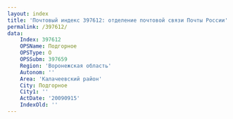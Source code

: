 ```yaml
---
layout: index
title: 'Почтовый индекс 397612: отделение почтовой связи Почты России'
permalink: /397612/
data:
    Index: 397612
    OPSName: Подгорное
    OPSType: О
    OPSSubm: 397659
    Region: 'Воронежская область'
    Autonom: ''
    Area: 'Калачеевский район'
    City: Подгорное
    City1: ''
    ActDate: '20090915'
    IndexOld: ''
---
```

